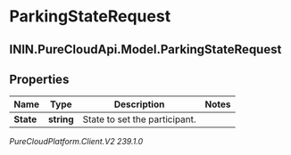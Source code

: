 # ParkingStateRequest

## ININ.PureCloudApi.Model.ParkingStateRequest

## Properties

|Name | Type | Description | Notes|
|------------ | ------------- | ------------- | -------------|
| **State** | **string** | State to set the participant. | |



_PureCloudPlatform.Client.V2 239.1.0_
